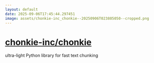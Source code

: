 ```yaml
---
layout: default
date: 2025-09-06T17:45:44.297451
image: assets/chonkie-inc_chonkie--20250906T023805050--cropped.png
---
```


# [chonkie-inc/chonkie](https://github.com/chonkie-inc/chonkie)

ultra-light Python library for fast text chunking
